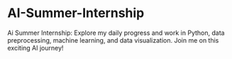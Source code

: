 # AI-Summer-Internship
Ai Summer Internship: Explore my daily progress and work in Python, data preprocessing, machine learning, and data visualization. Join me on this exciting AI journey!
